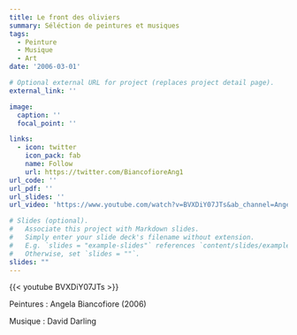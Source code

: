 ```yaml
---
title: Le front des oliviers
summary: Séléction de peintures et musiques
tags:
  - Peinture
  - Musique
  - Art
date: '2006-03-01'

# Optional external URL for project (replaces project detail page).
external_link: ''

image:
  caption: ''
  focal_point: ''

links:
  - icon: twitter
    icon_pack: fab
    name: Follow
    url: https://twitter.com/BiancofioreAng1
url_code: ''
url_pdf: ''
url_slides: ''
url_video: 'https://www.youtube.com/watch?v=BVXDiY07JTs&ab_channel=AngelaBiancofiore'

# Slides (optional).
#   Associate this project with Markdown slides.
#   Simply enter your slide deck's filename without extension.
#   E.g. `slides = "example-slides"` references `content/slides/example-slides.md`.
#   Otherwise, set `slides = ""`.
slides: ""
---
```


{{< youtube BVXDiY07JTs >}}

Peintures : Angela Biancofiore (2006)

Musique : David Darling